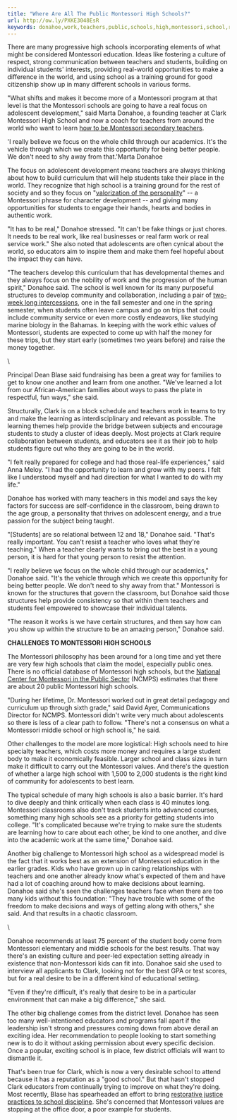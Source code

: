 ```yaml
---
title: "Where Are All The Public Montessori High Schools?"
url: http://ow.ly/PXKE3048EsR
keywords: donahoe,work,teachers,public,schools,high,montessori,school,real,focus,students
---
```

There are many progressive high schools incorporating elements of what might be considered Montessori education. Ideas like fostering a culture of respect, strong communication between teachers and students, building on individual students' interests, providing real-world opportunities to make a difference in the world, and using school as a training ground for good citizenship show up in many different schools in various forms.

"What shifts and makes it become more of a Montessori program at that level is that the Montessori schools are going to have a real focus on adolescent development," said Marta Donahoe, a founding teacher at Clark Montessori High School and now a coach for teachers from around the world who want to learn [how to be Montessori secondary teachers](http://cmstep.com/).

\'I really believe we focus on the whole child through our academics. It\'s the vehicle through which we create this opportunity for being better people. We don\'t need to shy away from that.\'Marta Donahoe

The focus on adolescent development means teachers are always thinking about how to build curriculum that will help students take their place in the world. They recognize that high school is a training ground for the rest of society and so they focus on "[valorization of the personality](http://cmstep.com/wp-content/uploads/Valorization_of_the_Personality1.pdf)" \-- a Montessori phrase for character development \-- and giving many opportunities for students to engage their hands, hearts and bodies in authentic work.

"It has to be real," Donahoe stressed. "It can't be fake things or just chores. It needs to be real work, like real businesses or real farm work or real service work." She also noted that adolescents are often cynical about the world, so educators aim to inspire them and make them feel hopeful about the impact they can have.

"The teachers develop this curriculum that has developmental themes and they always focus on the nobility of work and the progression of the human spirit," Donahoe said. The school is well known for its many purposeful structures to develop community and collaboration, including a pair of [two-week long intercessions](http://clark.cps-k12.org/academics/high-school), one in the fall semester and one in the spring semester, when students often leave campus and go on trips that could include community service or even more costly endeavors, like studying marine biology in the Bahamas. In keeping with the work ethic values of Montessori, students are expected to come up with half the money for these trips, but they start early (sometimes two years before) and raise the money together.

\

Principal Dean Blase said fundraising has been a great way for families to get to know one another and learn from one another. "We've learned a lot from our African-American families about ways to pass the plate in respectful, fun ways," she said.

Structurally, Clark is on a block schedule and teachers work in teams to try and make the learning as interdisciplinary and relevant as possible. The learning themes help provide the bridge between subjects and encourage students to study a cluster of ideas deeply. Most projects at Clark require collaboration between students, and educators see it as their job to help students figure out who they are going to be in the world.

"I felt really prepared for college and had those real-life experiences," said Anna Meloy. "I had the opportunity to learn and grow with my peers. I felt like I understood myself and had direction for what I wanted to do with my life."

Donahoe has worked with many teachers in this model and says the key factors for success are self-confidence in the classroom, being drawn to the age group, a personality that thrives on adolescent energy, and a true passion for the subject being taught.

"\[Students\] are so relational between 12 and 18," Donahoe said. "That's really important. You can't resist a teacher who loves what they're teaching." When a teacher clearly wants to bring out the best in a young person, it is hard for that young person to resist the attention.

"I really believe we focus on the whole child through our academics," Donahoe said. "It's the vehicle through which we create this opportunity for being better people. We don't need to shy away from that." Montessori is known for the structures that govern the classroom, but Donahoe said those structures help provide consistency so that within them teachers and students feel empowered to showcase their individual talents.

"The reason it works is we have certain structures, and then say how can you show up within the structure to be an amazing person," Donahoe said.

**CHALLENGES TO MONTESSORI HIGH SCHOOLS**

The Montessori philosophy has been around for a long time and yet there are very few high schools that claim the model, especially public ones. There is no official database of Montessori high schools, but the [National Center for Montessori in the Public Sector](http://www.public-montessori.org/) (NCMPS) estimates that there are about 20 public Montessori high schools.

"During her lifetime, Dr. Montessori worked out in great detail pedagogy and curriculum up through sixth grade,\" said David Ayer, Communications Director for NCMPS. Montessori didn\'t write very much about adolescents so there is less of a clear path to follow. \"There\'s not a consensus on what a Montessori middle school or high school is,\" he said.

Other challenges to the model are more logistical: High schools need to hire specialty teachers, which costs more money and requires a large student body to make it economically feasible. Larger school and class sizes in turn make it difficult to carry out the Montessori values. And there\'s the question of whether a large high school with 1,500 to 2,000 students is the right kind of community for adolescents to best learn.

The typical schedule of many high schools is also a basic barrier. It's hard to dive deeply and think critically when each class is 40 minutes long. Montessori classrooms also don't track students into advanced courses, something many high schools see as a priority for getting students into college. "It's complicated because we're trying to make sure the students are learning how to care about each other, be kind to one another, and dive into the academic work at the same time," Donahoe said.

Another big challenge to Montessori high school as a widespread model is the fact that it works best as an extension of Montessori education in the earlier grades. Kids who have grown up in caring relationships with teachers and one another already know what's expected of them and have had a lot of coaching around how to make decisions about learning. Donahoe said she's seen the challenges teachers face when there are too many kids without this foundation: "They have trouble with some of the freedom to make decisions and ways of getting along with others," she said. And that results in a chaotic classroom.

\

Donahoe recommends at least 75 percent of the student body come from Montessori elementary and middle schools for the best results. That way there's an existing culture and peer-led expectation setting already in existence that non-Montessori kids can fit into. Donahoe said she used to interview all applicants to Clark, looking not for the best GPA or test scores, but for a real desire to be in a different kind of educational setting.

"Even if they're difficult, it's really that desire to be in a particular environment that can make a big difference," she said.

The other big challenge comes from the district level. Donahoe has seen too many well-intentioned educators and programs fall apart if the leadership isn\'t strong and pressures coming down from above derail an exciting idea. Her recommendation to people looking to start something new is to do it without asking permission about every specific decision. Once a popular, exciting school is in place, few district officials will want to dismantle it.

That's been true for Clark, which is now a very desirable school to attend because it has a reputation as a "good school." But that hasn't stopped Clark educators from continually trying to improve on what they're doing. Most recently, Blase has spearheaded an effort to bring [restorative justice practices to school discipline](https://ww2.kqed.org/mindshift/2016/07/12/why-discipline-should-be-aligned-with-a-schools-learning-philosophy/). She's concerned that Montessori values are stopping at the office door, a poor example for students.
